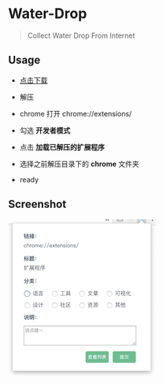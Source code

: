 # Water-Drop

> Collect Water Drop From Internet

## Usage

* [点击下载](https://github.com/ppxu/Water-Drop/archive/1.7.0.zip)

* 解压

* chrome 打开 chrome://extensions/

* 勾选 __开发者模式__

* 点击 __加载已解压的扩展程序__

* 选择之前解压目录下的 __chrome__ 文件夹

* ready

## Screenshot

![screenshot](./screenshot.png)

